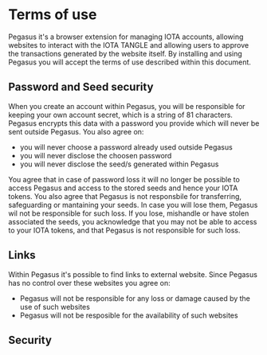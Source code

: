 # Terms of use

Pegasus it's a browser extension for managing IOTA accounts, allowing websites to interact with the IOTA TANGLE and allowing users to approve the transactions generated by the website itself.
By installing and using Pegasus you will accept the terms of use described within this document.

## Password and Seed security

When you create an account within Pegasus, you will be responsible for keeping your own account secret, which is a string of 81 characters. Pegasus encrypts this data with a password you provide which will never be sent outside Pegasus. You also agree on:

* you will never choose a password already used outside Pegasus
* you will never disclose the choosen password
* you will never disclose the seed/s generated within Pegasus

You agree that in case of password loss it will no longer be possible to access Pegasus and access to the stored seeds and hence your IOTA tokens. You also agree that Pegasus is not responsbile for transferring, safeguarding or mantaining your seeds. In case you will lose them, Pegasus wil not be responsible for such loss. If you lose, mishandle or have stolen associated the seeds, you acknowledge that you may not be able to access to your IOTA tokens, and that Pegasus is not responsible for such loss.

## Links

Within Pegasus it's possible to find links to external website. Since Pegasus has no control over these websites you agree on:

* Pegasus will not be responsible for any loss or damage caused by the use of such websites
* Pegasus will not be resposible for the availability of such websites

## Security